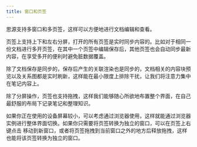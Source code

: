 ```yaml
---
title: 窗口和页签
---
```

思源支持多窗口和多页签，这样可以方便地进行文档编辑和查看。

页签上支持上下和左右分屏，打开的所有页签是实时同步内容的。比如对于相同一份文档进行多开页签，在其中一个页签中编辑保存后，其他页签也会自动同步最新内容，在享受多开的便利时避免脏数据覆盖。

除了文档保存是同步的，保存后产生的关联渲染也是同步的，文档相关的内容块预览以及关系图都是实时刷新，这样能在最小限度上排除干扰，让我们将注意力集中在笔记内容上。

除了分屏操作，页签也支持拖拽，这样我们能够随心所欲地布置整个界面，在自己最舒服的布局下记录笔记和整理知识。

如果你正在使用的设备屏幕较小，可以考虑通过浏览器使用，这样就能通过浏览器实例进行整体界面切换。如果你只需要将页签转换为独立的窗口，可以在页签上右键点击 移动到新窗口，或者将页签拖拽到当前窗口之外的地方后释放拖拽，这样也能将该页签转换为独立的窗口。
